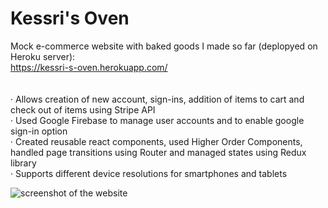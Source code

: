 <h1>Kessri's Oven</h1>

Mock e-commerce website with baked goods I made so far (deplopyed on Heroku server):
<br />
https://kessri-s-oven.herokuapp.com/  
<br />  
·	Allows creation of new account, sign-ins, addition of items to cart and check out of items using Stripe API<br/>
·	Used Google Firebase to manage user accounts and to enable google sign-in option<br/>
·	Created reusable react components, used Higher Order Components, handled page transitions using Router and managed states using Redux library<br/>
·	Supports different device resolutions for smartphones and tablets<br/>

<img src="https://i.ibb.co/r5Zw6kX/Untitled.png" title="screenshot of the website">
